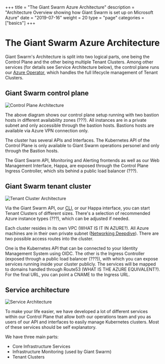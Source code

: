 +++
title = "The Giant Swarm Azure Architecture"
description = "Architecture Overview showing how Giant Swarm is set up on Microsoft Azure"
date = "2019-07-16"
weight = 20
type = "page"
categories = ["basics"]
+++

# The Giant Swarm Azure Architecture

Giant Swarm's Architecture is split into two logical parts, one being the Control Plane and the other being multiple Tenant Clusters. Among other services (for details see Service Architecture below), the control plane runs our [Azure Operator](https://github.com/giantswarm/azure-operator), which handles the full lifecycle management of Tenant Clusters.

## Giant Swarm control plane

![Control Plane Architecture](/img/architecture-azure-control-plane.png)

The above diagram shows our control plane setup running with two bastion hosts in different availability zones (???). All instances are in a private subnet and only accessible through the bastion hosts. Bastions hosts are available via Azure VPN connection only.

The cluster has several APIs and Interfaces. The Kubernetes API of the Control Plane is only available to Giant Swarm operations personel and only through the Bastion hosts. 

The Giant Swarm API, Monitoring and Alerting frontends as well as our Web Management Interface, Happa, are exposed through the Control Plane Ingress Controller, which sits behind a public load balancer (???).

## Giant Swarm tenant cluster

![Tenant Cluster Architecture](/img/architecture-azure-tenant-cluster.png)

Via the Giant Swarm API, our [CLI](https://github.com/giantswarm/gsctl), or our Happa interface, you can start Tenant Clusters of different sizes. There's a selection of recommended Azure instance types (???), which can be adjusted if needed. 

Each cluster resides in its own VPC (WHAT IS IT IN AZURE?). All Azure machines are in their own private subnet ([Networking Deepdive](https://blog.giantswarm.io/deep-dive-into-kubernetes-networking-in-azure/)). There are two possible access routes into the cluster. 

One is the Kubernetes API that can be connected to your Identity Management System using OIDC. The other is the Ingress Controller (exposed through a public load balancer (???)), with which you can expose services running inside your cluster publicly. The services will be mapped to domains handled through Route53 (WHAT IS THE AZURE EQUIVALENT?). For the final URL, you can point a CNAME to the Ingress URL. 

## Service architecture

![Service Architecture](/img/architecture-azure-services.png)

To make your life easier, we have developed a lot of different services within our Control Plane that allow both our operations team and you as users of our API and interfaces to easily manage Kubernetes clusters. Most of these services should be self explanatory. 

We have three main parts:

* Core Infrastructure Services
* Infrastructure Monitoring (used by Giant Swarm)
* Tenant Clusters
